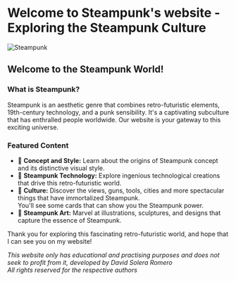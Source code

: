 # Welcome to Steampunk's website - Exploring the Steampunk Culture

![Steampunk](https://th.bing.com/th/id/OIG.NG5XeAGNaOwU398_Y5vE?pid=ImgGn)

## Welcome to the Steampunk World!

### What is Steampunk?

Steampunk is an aesthetic genre that combines retro-futuristic elements, 19th-century technology, and a punk sensibility. It's a captivating subculture that has enthralled people worldwide. Our website is your gateway to this exciting universe.

### Featured Content

- 🎩 **Concept and Style:** Learn about the origins of Steampunk concept and its distinctive visual style.
- 🚂 **Steampunk Technology:** Explore ingenious technological creations that drive this retro-futuristic world.
- 🎇 **Culture:** Discover the views, guns, tools, cities and more spectacular things that have immortalized Steampunk.<br>You'll see some cards that can show you the Steampunk power.
- 🎨 **Steampunk Art:** Marvel at illustrations, sculptures, and designs that capture the essence of Steampunk.

Thank you for exploring this fascinating retro-futuristic world, and hope that I can see you on my website!

*This website only has educational and practising purposes and does not seek to profit from it, developed by David Solera Romero<br>All rights reserved for the respective authors*
